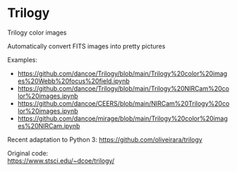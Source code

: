 # Trilogy
Trilogy color images

Automatically convert FITS images into pretty pictures

Examples:
* https://github.com/dancoe/Trilogy/blob/main/Trilogy%20color%20images%20Webb%20focus%20field.ipynb
* https://github.com/dancoe/Trilogy/blob/main/Trilogy%20NIRCam%20color%20images.ipynb
* https://github.com/dancoe/CEERS/blob/main/NIRCam%20Trilogy%20color%20images.ipynb
* https://github.com/dancoe/mirage/blob/main/Trilogy%20color%20images%20NIRCam.ipynb


Recent adaptation to Python 3:
https://github.com/oliveirara/trilogy

Original code:  
https://www.stsci.edu/~dcoe/trilogy/
